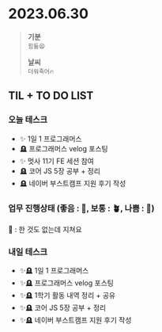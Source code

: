 # 2023.06.30

> **기분**  
> `힘듦😫`
>
> **날씨**  
> `더워죽어🔥`

## TIL + TO DO LIST

### 오늘 테스크

- ✨ 1일 1 프로그래머스
- 🪦 프로그래머스 velog 포스팅
- ✨ 멋사 11기 FE 세션 참여
- 🪦 코어 JS 5장 공부 + 정리
- 🪦 네이버 부스트캠프 지원 후기 작성

### 업무 진행상태 (좋음 : 🌾, 보통 : 🪴, 나쁨 : 🌿)

🌿 : 한 것도 없는데 지쳐요

### 내일 테스크

- ✨🪦 1일 1 프로그래머스
- ✨🪦 프로그래머스 velog 포스팅
- ✨🪦 1학기 활동 내역 정리 + 공유
- ✨🪦 코어 JS 5장 공부 + 정리
- ✨🪦 네이버 부스트캠프 지원 후기 작성

